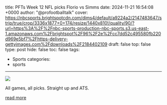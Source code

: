 title: PFTs Week 12 NFL picks Florio vs Simms
date: 2024-11-21 16:54:08 +0000
author: "@profootballtalk"
cover: https://nbcsports.brightspotcdn.com/dims4/default/a9224a2/2147483647/strip/true/crop/3336x1877+0+174/resize/1440x810!/quality/90/?url=https%3A%2F%2Fnbc-sports-production-nbc-sports.s3.us-east-1.amazonaws.com%2Fbrightspot%2F96%2F2e%2Fcc7dd52c495580fb220d969e5bf7%2Fhttps-delivery-gettyimages.com%2Fdownloads%2F2184402109
draft: false
top: false
type: post
hide: false
toc: false
tags:
  - Sports
categories:
  - sports
---

![](https://nbcsports.brightspotcdn.com/dims4/default/a9224a2/2147483647/strip/true/crop/3336x1877+0+174/resize/1440x810!/quality/90/?url=https%3A%2F%2Fnbc-sports-production-nbc-sports.s3.us-east-1.amazonaws.com%2Fbrightspot%2F96%2F2e%2Fcc7dd52c495580fb220d969e5bf7%2Fhttps-delivery-gettyimages.com%2Fdownloads%2F2184402109)

All games, all picks. Straight up and ATS.

[read more](https://www.nbcsports.com/nfl/profootballtalk/rumor-mill/news/pfts-week-12-nfl-picks-florio-vs-simms)

